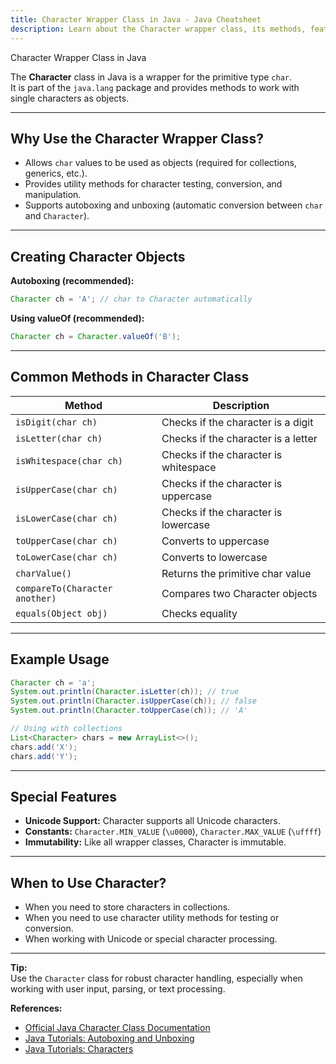 ```yaml
---
title: Character Wrapper Class in Java - Java Cheatsheet
description: Learn about the Character wrapper class, its methods, features, and usage in Java with practical examples.
---
```


<base-title :title="frontmatter.title" :description="frontmatter.description">
Character Wrapper Class in Java
</base-title>

The **Character** class in Java is a wrapper for the primitive type `char`.  
It is part of the `java.lang` package and provides methods to work with single characters as objects.

---

## Why Use the Character Wrapper Class?

- Allows `char` values to be used as objects (required for collections, generics, etc.).
- Provides utility methods for character testing, conversion, and manipulation.
- Supports autoboxing and unboxing (automatic conversion between `char` and `Character`).

---

## Creating Character Objects

**Autoboxing (recommended):**

```java
Character ch = 'A'; // char to Character automatically
```

**Using valueOf (recommended):**

```java
Character ch = Character.valueOf('B');
```

---

## Common Methods in Character Class

| Method                        | Description                                 |
|-------------------------------|---------------------------------------------|
| `isDigit(char ch)`            | Checks if the character is a digit          |
| `isLetter(char ch)`           | Checks if the character is a letter         |
| `isWhitespace(char ch)`       | Checks if the character is whitespace       |
| `isUpperCase(char ch)`        | Checks if the character is uppercase        |
| `isLowerCase(char ch)`        | Checks if the character is lowercase        |
| `toUpperCase(char ch)`        | Converts to uppercase                       |
| `toLowerCase(char ch)`        | Converts to lowercase                       |
| `charValue()`                 | Returns the primitive char value            |
| `compareTo(Character another)`| Compares two Character objects              |
| `equals(Object obj)`          | Checks equality                             |

---

## Example Usage

```java
Character ch = 'a';
System.out.println(Character.isLetter(ch)); // true
System.out.println(Character.isUpperCase(ch)); // false
System.out.println(Character.toUpperCase(ch)); // 'A'

// Using with collections
List<Character> chars = new ArrayList<>();
chars.add('X');
chars.add('Y');
```

---

## Special Features

- **Unicode Support:** Character supports all Unicode characters.
- **Constants:** `Character.MIN_VALUE` (`\u0000`), `Character.MAX_VALUE` (`\uffff`)
- **Immutability:** Like all wrapper classes, Character is immutable.

---

## When to Use Character?

- When you need to store characters in collections.
- When you need to use character utility methods for testing or conversion.
- When working with Unicode or special character processing.

---

**Tip:**  
Use the `Character` class for robust character handling, especially when working with user input, parsing, or text processing.

**References:**  
- [Official Java Character Class Documentation](https://docs.oracle.com/en/java/javase/21/docs/api/java.base/java/lang/Character.html)
- [Java Tutorials: Autoboxing and Unboxing](https://docs.oracle.com/javase/tutorial/java/data/autoboxing.html)
- [Java Tutorials: Characters](https://docs.oracle.com/javase/tutorial/java/data/characters.html)